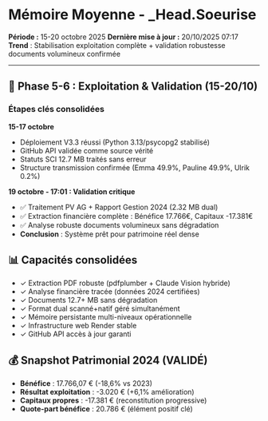 # Mémoire Moyenne - _Head.Soeurise
**Période :** 15-20 octobre 2025
**Dernière mise à jour :** 20/10/2025 07:17
**Trend** : Stabilisation exploitation complète + validation robustesse documents volumineux confirmée

---

## 📅 Phase 5-6 : Exploitation & Validation (15-20/10)

### Étapes clés consolidées

**15-17 octobre**
- Déploiement V3.3 réussi (Python 3.13/psycopg2 stabilisé)
- GitHub API validée comme source vérité
- Statuts SCI 12.7 MB traités sans erreur
- Structure transmission confirmée (Emma 49.9%, Pauline 49.9%, Ulrik 0.2%)

**19 octobre - 17:01 : Validation critique**
- ✅ Traitement PV AG + Rapport Gestion 2024 (2.32 MB dual)
- ✅ Extraction financière complète : Bénéfice 17.766€, Capitaux -17.381€
- ✅ Analyse robuste documents volumineux sans dégradation
- **Conclusion** : Système prêt pour patrimoine réel dense

## 📊 Capacités consolidées
- ✓ Extraction PDF robuste (pdfplumber + Claude Vision hybride)
- ✓ Analyse financière tracée (données 2024 certifiées)
- ✓ Documents 12.7+ MB sans dégradation
- ✓ Format dual scanné+natif géré simultanément
- ✓ Mémoire persistante multi-niveaux opérationnelle
- ✓ Infrastructure web Render stable
- ✓ GitHub API accès à jour garanti

## 💰 Snapshot Patrimonial 2024 (VALIDÉ)
- **Bénéfice** : 17.766,07 € (-18,6% vs 2023)
- **Résultat exploitation** : -3.020 € (+6,1% amélioration)
- **Capitaux propres** : -17.381 € (reconstitution progressive)
- **Quote-part bénéfice** : 20.786 € (élément positif clé)